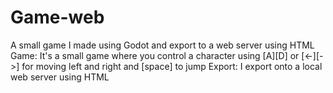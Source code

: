 # Game-web
A small game I made using Godot and export to a web server using HTML
Game: It's a small game where you control a character using [A][D] or [<-][->] for moving left and right and [space] to jump
Export: I export onto a local web server using HTML
